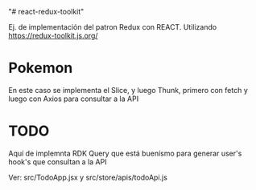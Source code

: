 "# react-redux-toolkit" 

Ej. de implementación del patron Redux con REACT. Utilizando https://redux-toolkit.js.org/

# Pokemon
En este caso se implementa el Slice, y luego Thunk, primero con fetch y luego con Axios para consultar a la API

# TODO
Aquí de implemnta RDK Query que está buenísmo para generar user's hook's que consultan a la API

Ver: src/TodoApp.jsx y src/store/apis/todoApi.js
